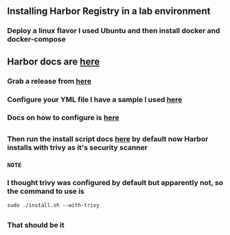## Installing Harbor Registry in a lab environment

### Deploy a linux flavor I used Ubuntu and then install docker and docker-compose

## Harbor docs are [here](https://goharbor.io/docs/2.0.0/install-config/download-installer/)

### Grab a release from [here](https://github.com/goharbor/harbor/releases)

### Configure your YML file I have a sample I used [here](https://github.com/fabianbrash/YAML/blob/master/harbor.yml)

### Docs on how to configure is [here](https://goharbor.io/docs/2.0.0/install-config/configure-yml-file/)

##

### Then run the install script docs [here](https://goharbor.io/docs/2.0.0/install-config/run-installer-script/) by default now Harbor installs with trivy as it's security scanner

### `` NOTE ``
### I thought trivy was configured by default but apparently not, so the command to use is

````
sudo ./install.sh --with-trivy
````

##

### That should be it


